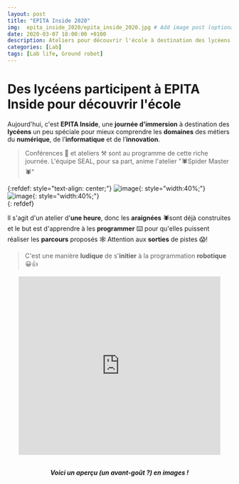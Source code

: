 ```yaml
---
layout: post
title: "EPITA Inside 2020"
img:  epita_inside_2020/epita_inside_2020.jpg # Add image post (optional)
date: 2020-03-07 18:00:00 +0100
description: Ateliers pour découvrir l'école à destination des lycéens 
categories: [Lab]
tags: [Lab life, Ground robot]
--- 
```



# Des lycéens participent à EPITA Inside pour découvrir l'école


Aujourd'hui, c'est **EPITA Inside**, une **journée d'immersion** à destination des **lycéens** un peu spéciale pour mieux comprendre les **domaines** des métiers du **numérique**, de l’**informatique** et de l’**innovation**. 

> Conférences 💬 et ateliers ⚒ sont au programme de cette riche journée. L'équipe SEAL, pour sa part, anime l'atelier "🕷Spider Master🕷" 

{:refdef: style="text-align: center;"}
![image]({{site.baseurl}}/assets/img/epita_inside_2020/epita_inside_affiche.jpg){: style="width:40%;"}
![image]({{site.baseurl}}/assets/img/epita_inside_2020/epita_inside_affiche_spider_master.jpg){: style="width:40%;"}<br/>
{: refdef}

Il s'agit d'un atelier d'**une heure**, donc les **araignées** 🕷sont déjà construites et le but est d'apprendre à les **programmer** ⌨️ pour qu'elles puissent réaliser les **parcours** proposés 🕸 Attention aux **sorties** de pistes 😱!

> C'est une manière **ludique** de s'**initier** à la programmation **robotique** 😀👍

<center>
<iframe style="width: 90%; min-height:400px;" src="https://www.youtube.com/embed/qMti92mumKI" frameborder="0" allow="accelerometer; autoplay; encrypted-media; gyroscope; picture-in-picture" allowfullscreen></iframe>

<br/><strong><em>Voici un aperçu (un avant-goût ?) en images !</em></strong>
</center>










